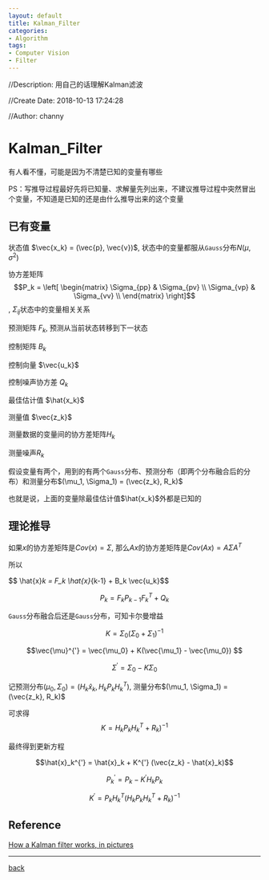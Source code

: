 ```yaml
---
layout: default
title: Kalman_Filter
categories:
- Algorithm
tags:
- Computer Vision
- Filter
---
```

//Description: 用自己的话理解Kalman滤波

//Create Date: 2018-10-13 17:24:28

//Author: channy

<head>
    <script src="https://cdn.mathjax.org/mathjax/latest/MathJax.js?config=TeX-AMS-MML_HTMLorMML" type="text/javascript"></script>
    <script type="text/x-mathjax-config">
        MathJax.Hub.Config({
            tex2jax: {
            skipTags: ['script', 'noscript', 'style', 'textarea', 'pre'],
            inlineMath: [['$','$']]
            }
        });
    </script>
</head>

# Kalman_Filter

有人看不懂，可能是因为不清楚已知的变量有哪些

PS：写推导过程最好先将已知量、求解量先列出来，不建议推导过程中突然冒出个变量，不知道是已知的还是由什么推导出来的这个变量

## 已有变量

状态值 $\vec{x_k} = (\vec{p}, \vec{v})$, 状态中的变量都服从`Gauss`分布$N(\mu, \sigma^2)$

协方差矩阵 $$P_k = 
\left[
\begin{matrix}
\Sigma_{pp} & \Sigma_{pv} \\ 
\Sigma_{vp} & \Sigma_{vv} \\
\end{matrix}
\right]$$, $\Sigma_{ij}$状态中的变量相关关系

预测矩阵 $F_k$, 预测从当前状态转移到下一状态

控制矩阵 $B_k$

控制向量 $\vec{u_k}$

控制噪声协方差 $Q_k$

最佳估计值 $\hat{x_k}$

测量值 $\vec{z_k}$

测量数据的变量间的协方差矩阵$H_k$

测量噪声$R_k$

假设变量有两个，用到的有两个`Gauss`分布、预测分布（即两个分布融合后的分布）和测量分布$(\mu_1, \Sigma_1) = (\vec{z_k}, R_k)$

也就是说，上面的变量除最佳估计值$\hat{x_k}$外都是已知的

## 理论推导

如果$x$的协方差矩阵是$Cov(x) = \Sigma$, 那么$Ax$的协方差矩阵是$Cov(Ax) = A\Sigma A^T$

所以

$$ \hat{x}_k = F_k \hat{x}_{k-1} + B_k \vec{u_k}\$$

$$ P_k = F_k P_{k-1} F_k^T + Q_k$$

`Gauss`分布融合后还是`Gauss`分布，可知卡尔曼增益 

$$K = \Sigma_0 (\Sigma_0 + \Sigma_1)^{-1}$$

$$\vec{\mu}^{'} = \vec{\mu_0} + K(\vec{\mu_1} - \vec{\mu_0}) $$

$$\Sigma^{'} = \Sigma_0 - K \Sigma_0 $$

记预测分布$(\mu_0, \Sigma_0) = (H_k \hat{x}_k, H_k P_k H_k^T)$, 测量分布$(\mu_1, \Sigma_1) = (\vec{z_k}, R_k)$

可求得
$$K = H_k P_k H_k^T + R_k)^{-1}$$

最终得到更新方程

$$\hat{x}_k^{'} = \hat{x}_k + K^{'} (\vec{z_k} - \hat{x}_k)$$

$$P_k^{'} = P_k - K^{'} H_k P_k$$

$$K^{'} = P_k H_k^T (H_k P_k H_k^T + R_k)^{-1}$$

## Reference
[How a Kalman filter works, in pictures](http://www.bzarg.com/p/how-a-kalman-filter-works-in-pictures/)

---

[back](./)

